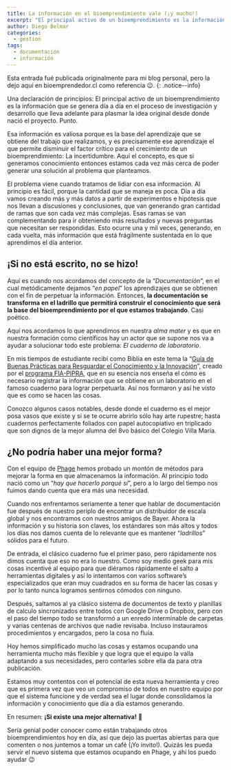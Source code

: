 ```yaml
---
title: La información en el bioemprendimiento vale (¡y mucho!)
excerpt: "El principal activo de un bioemprendimiento es la información que se genera día a día en el proceso de investigación y desarrollo que lleva adelante para plasmar la idea original desde donde nació el proyecto."
author: Diego Belmar
categories:
  - gestion
tags:
  - documentación
  - información
---
```


Esta entrada fué publicada originalmente para mi blog personal, pero la dejo aquí en bioemprendedor.cl como referencia :wink:. {: .notice--info}

Una declaración de principios: El principal activo de un bioemprendimiento es la información que se genera día a día en el proceso de investigación y desarrollo que lleva adelante para plasmar la idea original desde donde nació el proyecto. Punto.

Esa información es valiosa porque es la base del aprendizaje que se obtiene del trabajo que realizamos, y es precisamente ese aprendizaje el que permite disminuir el factor crítico para el crecimiento de un bioemprendimiento: La incertidumbre. Aquí el concepto, es que si generamos conocimiento entonces estamos cada vez más cerca de poder generar una solución al problema que planteamos.

El problema viene cuando tratamos de lidiar con esa información. Al principio es fácil, porque la cantidad  que se maneja es poca. Día a día vamos creando más y más datos a partir de experimentos e hipótesis que nos llevan a discusiones y conclusiones, que van generando gran cantidad de ramas que son cada vez más complejas. Esas ramas se van complementando para ir obteniendo más resultados y nuevas preguntas que necesitan ser respondidas. Esto ocurre una y mil veces, generando, en cada vuelta, más información que está frágilmente sustentada en lo que aprendimos el día anterior.

## ¡Si no está escrito, no se hizo!

Aquí es cuando nos acordamos del concepto de la “_Documentación_”, en el cual metódicamente dejamos “_en papel_” los aprendizajes que se obtienen con el fin de perpetuar la información. Entonces, **la documentación se transforma en el ladrillo que permitirá construir el conocimiento que será la base del bioemprendimiento por el que estamos trabajando**. Casi poético.

Aquí nos acordamos lo que aprendimos en nuestra _alma mater_ y es que en nuestra formación como científicos hay un actor que se supone nos va a ayudar a solucionar todo este problema: _El cuaderno de laboratorio_.

En mis tiempos de estudiante recibí como Biblia en este tema la “[Guía de Buenas Prácticas para Resguardar el Conocimiento y la Innovación](http://pipra.fia.cl/media/6635/gu%C3%ADa%20de%20buenas%20pr%C3%A1cticas%20cuaderno%20laboratorio.pdf)”, creado por el [programa FIA-PIPRA](http://pipra.fia.cl/), que en su esencia nos enseña el cómo es necesario registrar la información que se obtiene en un laboratorio en el famoso cuaderno para lograr perpetuarla. Así nos formaron y así he visto que es como se hacen las cosas.

Conozco algunos casos notables, desde donde el cuaderno es el mejor posa vasos que existe y si se te ocurre abrirlo sólo hay arte rupestre; hasta cuadernos perfectamente foliados con papel autocopiativo en triplicado que son dignos de la mejor alumna del 8vo básico del Colegio Villa María.

## ¿No podría haber una mejor forma?

Con el equipo de [Phage](https://www.pht.cl) hemos probado un montón de métodos para mejorar la forma en que almacenamos la información. Al principio todo nació como un “_hay que hacerlo porqué sí_”, pero a lo largo del tiempo nos fuimos dando cuenta que era más una necesidad.

Cuando nos enfrentamos seriamente a tener que hablar de documentación fue después de nuestro periplo de encontrar un distribuidor de escala global y nos encontramos con nuestros amigos de Bayer. Ahora la información y su historia son claves, los estándares son más altos y todos los días nos damos cuenta de lo relevante que es mantener “_ladrillos_” sólidos para el futuro.

De entrada, el clásico cuaderno fue el primer paso, pero rápidamente nos dimos cuenta que eso no era lo nuestro. Como soy medio geek para mis cosas incentivé al equipo para que diéramos rápidamente el salto a herramientas digitales y así lo intentamos con varios software’s especializados que eran muy cuadrados en su forma de hacer las cosas y por lo tanto nunca logramos sentirnos cómodos con ninguno.

Después, saltamos al ya clásico sistema de documentos de texto y planillas de calculo sincronizados entre todos con Google Drive o Dropbox, pero con el paso del tiempo todo se transformó a un enredo interminable de carpetas y varias centenas de archivos que nadie revisaba. Incluso instauramos procedimientos y encargados, pero la cosa no fluía.

Hoy hemos simplificado mucho las cosas y estamos ocupando una herramienta mucho más flexible y que logra que el equipo la valla adaptando a sus necesidades, pero contarles sobre ella da para otra publicación.

Estamos muy contentos con el potencial de esta nueva herramienta y creo que es primera vez que veo un compromiso de todos en nuestro equipo por que el sistema funcione y de verdad sea el lugar donde consolidamos la información y conocimiento que día a día estamos generando.

En resumen: **¡Si existe una mejor alternativa!** :tada:

Sería genial poder conocer como están trabajando otros bioemprendimientos hoy en día, así que dejo las puertas abiertas para que comenten o nos juntemos a tomar un café (¡Yo invito!). Quizás les pueda servir el nuevo sistema que estamos ocupando en Phage, y ahí los puedo ayudar :wink:
